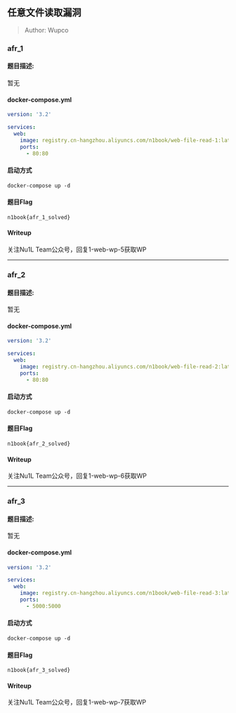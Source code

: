 ## 任意文件读取漏洞

> Author: Wupco

### afr_1

#### 题目描述: 

暂无

#### docker-compose.yml

```yaml
version: '3.2'

services:
  web:
    image: registry.cn-hangzhou.aliyuncs.com/n1book/web-file-read-1:latest
    ports:
      - 80:80
```

#### 启动方式

`docker-compose up -d`

#### 题目Flag

`n1book{afr_1_solved}`


#### Writeup

关注Nu1L Team公众号，回复1-web-wp-5获取WP

---

### afr_2

#### 题目描述: 

暂无

#### docker-compose.yml

```yaml
version: '3.2'

services:
  web:
    image: registry.cn-hangzhou.aliyuncs.com/n1book/web-file-read-2:latest
    ports:
      - 80:80
```

#### 启动方式

`docker-compose up -d`

#### 题目Flag

`n1book{afr_2_solved}`


#### Writeup

关注Nu1L Team公众号，回复1-web-wp-6获取WP

---

### afr_3

#### 题目描述: 

暂无

#### docker-compose.yml

```yaml
version: '3.2'

services:
  web:
    image: registry.cn-hangzhou.aliyuncs.com/n1book/web-file-read-3:latest
    ports:
      - 5000:5000
```

#### 启动方式

`docker-compose up -d`

#### 题目Flag

`n1book{afr_3_solved}`


#### Writeup

关注Nu1L Team公众号，回复1-web-wp-7获取WP